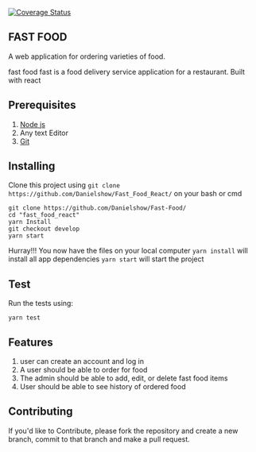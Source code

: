 [![Coverage Status](https://coveralls.io/repos/github/Danielshow/Fast_Food_React/badge.svg?branch=develop)](https://coveralls.io/github/Danielshow/Fast_Food_React?branch=develop)
## FAST FOOD
A web application for ordering varieties of food.

fast food fast is a food delivery service application for a restaurant.
Built with react

## Prerequisites
1. [Node js](https://nodejs.org/en/)
3. Any text Editor
4. [Git](https://git-scm.com/downloads)

## Installing

Clone this project using `git clone https://github.com/Danielshow/Fast_Food_React/` on your bash or cmd

```shell
git clone https://github.com/Danielshow/Fast-Food/
cd "fast_food_react"
yarn Install
git checkout develop
yarn start
```
Hurray!!! You now have the files on your local computer
`yarn install` will install all app dependencies
`yarn start` will start the project

## Test
Run the tests using: 
```shell
yarn test
```

## Features
1) user can create an account and log in
2) A user should be able to order for food
3) The admin should be able to add, edit, or delete fast food items
6) User should be able to see history of ordered food

## Contributing

If you'd like to Contribute, please fork the repository and create a new branch, commit to that branch and make a pull request.

